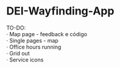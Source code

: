 DEI-Wayfinding-App
==================


TO-DO:<br>
· Map page - feedback e código<br>
· Single pages - map<br>
· Office hours running<br>
· Grid out<br>
· Service icons
